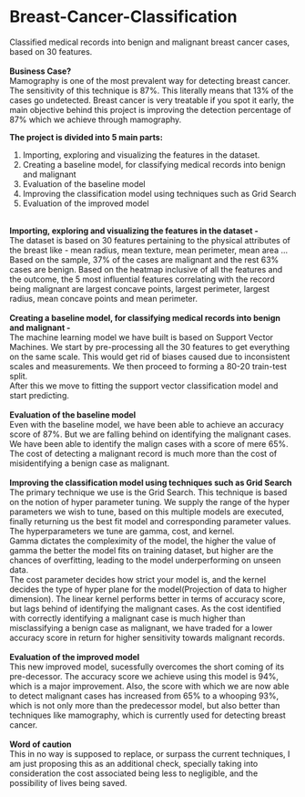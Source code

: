 # Breast-Cancer-Classification
Classified medical records into benign and malignant breast cancer cases, based on 30 features.<br><br>
<b>Business Case?</b><br>
Mamography is one of the most prevalent way for detecting breast cancer. The sensitivity of this technique is 87%. This literally means that 13% of the cases go undetected.
Breast cancer is very treatable if you spot it early, the main objective behind this project is improving the detection percentage of 87% which we achieve through mamography.<br>

<b>The project is divided into 5 main parts:</b><br>
1. Importing, exploring and visualizing the features in the dataset.<br>
2. Creating a baseline model, for classifying medical records into benign and malignant<br>
3. Evaluation of the baseline model<br>
4. Improving the classification model using techniques such as Grid Search<br>
5. Evaluation of the improved model<br>
<br>
<b>Importing, exploring and visualizing the features in the dataset -</b><br>
The dataset is based on 30 features pertaining to the physical attributes of the breast like - mean radius, mean texture, mean perimeter, mean area ...
Based on the sample, 37% of the cases are malignant and the rest 63% cases are benign.
Based on the heatmap inclusive of all the features and the outcome, the 5 most influential features correlating with the record being malignant are largest concave points, largest perimeter, largest radius, mean concave points and mean perimeter.<br><br>
<b>Creating a baseline model, for classifying medical records into benign and malignant -</b><br>
The machine learning model we have built is based on Support Vector Machines.
We start by pre-processing all the 30 features to get everything on the same scale. This would get rid of biases caused due to inconsistent scales and measurements.
We then proceed to forming a 80-20 train-test split.<br>
After this we move to fitting the support vector classification model and start predicting.<br><br>
<b>Evaluation of the baseline model</b><br>
Even with the baseline model, we have been able to achieve an accuracy score of 87%.
But we are falling behind on identifying the malignant cases. We have been able to identify the malign cases with a score of mere 65%. 
The cost of detecting a malignant record is much more than the cost of misidentifying a benign case as malignant. <br><br>
<b>Improving the classification model using techniques such as Grid Search</b><br>
The primary technique we use is the Grid Search. This technique is based on the notion of hyper parameter tuning. We supply the range of the hyper parameters we wish to tune, based on this multiple models are executed, finally returning us the best fit model and corresponding parameter values.
The hyperparameters we tune are gamma, cost, and kernel.<br> Gamma dictates the compleximity of the model, the higher the value of gamma the better the model fits on training dataset, but higher are the chances of overfitting, leading to the model underperforming on unseen data.<br>
The cost parameter decides how strict your model is, and the kernel decides the type of hyper plane for the model(Projection of data to higher dimension).
The linear kernel performs better in terms of accuracy score, but lags behind of identifying the malignant cases. As the cost identified with correctly identifying a malignant case is much higher than misclassifying a benign case as malignant, we have traded for a lower accuracy score in return for higher sensitivity towards malignant records.
<br><br>
<b>Evaluation of the improved model</b></br>
This new improved model, sucessfully overcomes the short coming of its pre-decessor. The accuracy score we achieve using this model is 94%, which is a major improvement.
Also, the score with which we are now able to detect malignant cases has increased from 65% to a whooping 93%, which is not only more than the predecessor model, but also better than techniques like mamography, which is currently used for detecting breast cancer.<br><br>
<b>Word of caution</b><br>
This in no way is supposed to replace, or surpass the current techniques, I am just proposing this as an additional check, specially taking into consideration the cost associated being less to negligible, and the possibility of lives being saved.
